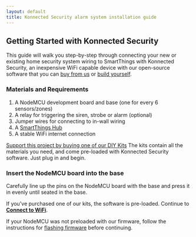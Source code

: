 ```yaml
---
layout: default
title: Konnected Security alarm system installation guide
---
```


## Getting Started with Konnected Security

This guide will walk you step-by-step through connecting your new or existing home security system wiring to SmartThings
with Konnected Security, an inexpensive WiFi capable device with our open-source software that you can 
[buy from us](https://store.konnected.io/products/wired-alarm-system-complete-kit) or 
[build yourself](/security-alarm-system/buying-guide).
 
### Materials and Requirements
1. A NodeMCU development board and base (one for every 6 sensors/zones)
1. A relay for triggering the siren, strobe or alarm (optional)
1. Jumper wires for connecting to in-wall wiring
1. A [SmartThings Hub](https://www.amazon.com/Samsung-SmartThings-Hub-2nd-Generation/dp/B010NZV0GE/ref=as_li_ss_tl?&linkCode=ll1&tag=konnected-io-20&linkId=cf246167345ebc042f799b5d0d9383ed)
1. A stable WiFi internet connection
 
[Support this project by buying one of our DIY Kits](https://store.konnected.io/products/wired-alarm-system-complete-kit)
The kits contain all the materials you need, and come pre-loaded with Konnected Security software. Just plug in and begin.

### Insert the NodeMCU board into the base
Carefully line up the pins on the NodeMCU board with the base and press it in evenly until seated in the base.

If you've purchased one of our kits, the software is pre-loaded. Continue to **[Connect to WiFi](/connect-wifi)**.
 
If your NodeMCU was not preloaded with our firmware, follow the instructions for 
[flashing firmware](/security-alarm-system/flashing-firmware) before continuing. 
 
